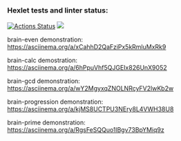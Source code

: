 ### Hexlet tests and linter status:
[![Actions Status](https://github.com/korchel/frontend-project-44/workflows/hexlet-check/badge.svg)](https://github.com/korchel/frontend-project-44/actions)
<a href="https://codeclimate.com/github/korchel/frontend-project-44/maintainability"><img src="https://api.codeclimate.com/v1/badges/f6d6a8f32231769002ff/maintainability" /></a>

brain-even demonstration:
https://asciinema.org/a/xCahhD2QaFziPx5kRmluMxRk9

brain-calc demostration:
https://asciinema.org/a/6hPpuVhf5QJGEIx826UnX9052

brain-gcd demonstration:
https://asciinema.org/a/wY2MgyxqZNOLNRcyFV2lwKb2w

brain-progression demonstration:
https://asciinema.org/a/kjMS8UCTPU3NEry8L4VWH38U8

brain-prime demonstration:
 https://asciinema.org/a/RgsFeSQQuo1lBgv73BpYMiq9z